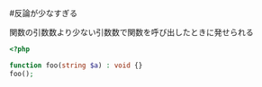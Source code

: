 #反論が少なすぎる

関数の引数数より少ない引数数で関数を呼び出したときに発せられる

```php
<?php

function foo(string $a) : void {}
foo();
```
